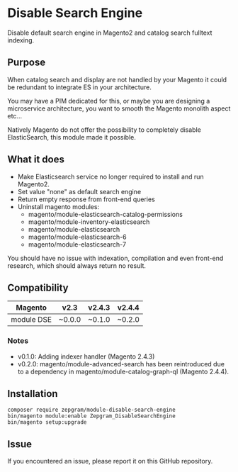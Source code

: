 # Disable Search Engine

Disable default search engine in Magento2 and catalog search fulltext indexing.

## Purpose

When catalog search and display are not handled by your Magento it could be redundant to integrate ES in your architecture.

You may have a PIM dedicated for this, or maybe you are designing a microservice architecture, you want to smooth the Magento monolith aspect etc...

Natively Magento do not offer the possibility to completely disable ElasticSearch, this module made it possible.

## What it does

- Make Elasticsearch service no longer required to install and run Magento2.
- Set value "none" as default search engine
- Return empty response from front-end queries
- Uninstall magento modules:
    - magento/module-elasticsearch-catalog-permissions
    - magento/module-inventory-elasticsearch
    - magento/module-elasticsearch
    - magento/module-elasticsearch-6
    - magento/module-elasticsearch-7

You should have no issue with indexation, compilation and even front-end research, which should always return no result.

## Compatibility

| Magento    | v2.3   | v2.4.3 | v2.4.4 |
|------------|--------|--------|--------|
| module DSE | ~0.0.0 | ~0.1.0 | ~0.2.0 |

### Notes
- v0.1.0: Adding indexer handler (Magento 2.4.3)
- v0.2.0: magento/module-advanced-search has been reintroduced due to a dependency in magento/module-catalog-graph-ql (Magento 2.4.4).


## Installation
```
composer require zepgram/module-disable-search-engine
bin/magento module:enable Zepgram_DisableSearchEngine
bin/magento setup:upgrade
```

## Issue

If you encountered an issue, please report it on this GitHub repository.